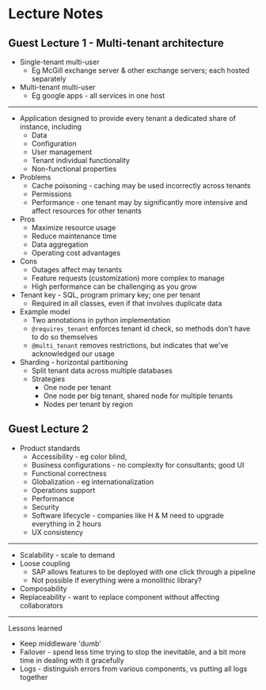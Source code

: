# Lecture Notes

## Guest Lecture 1 - Multi-tenant architecture

* Single-tenant multi-user
  * Eg McGill exchange server & other exchange servers; each hosted separately
* Multi-tenant multi-user
  * Eg google apps - all services in one host

---

* Application designed to provide every tenant a dedicated share of instance, including
  * Data
  * Configuration
  * User management
  * Tenant individual functionality
  * Non-functional properties
* Problems
  * Cache poisoning - caching may be used incorrectly across tenants
  * Permissions
  * Performance - one tenant may by significantly more intensive and affect resources for other tenants
* Pros
  * Maximize resource usage
  * Reduce maintenance time
  * Data aggregation
  * Operating cost advantages
* Cons
  * Outages affect may tenants
  * Feature requests (customization) more complex to manage
  * High performance can be challenging as you grow
* Tenant key - SQL, program primary key; one per tenant
  * Required in all classes, even if that involves duplicate data
* Example model
  * Two annotations in python implementation
  * `@requires_tenant` enforces tenant id check, so methods don't have to do so themselves
  * `@multi_tenant` removes restrictions, but indicates that we've acknowledged our usage
* Sharding - horizontal partitioning
  * Split tenant data across multiple databases
  * Strategies
    * One node per tenant
    * One node per big tenant, shared node for multiple tenants
    * Nodes per tenant by region

## Guest Lecture 2

* Product standards
  * Accessibility - eg color blind, 
  * Business configurations - no complexity for consultants; good UI
  * Functional correctness
  * Globalization - eg internationalization
  * Operations support
  * Performance
  * Security
  * Software lifecycle - companies like H & M need to upgrade everything in 2 hours
  * UX consistency

---

* Scalability - scale to demand
* Loose coupling
  * SAP allows features to be deployed with one click through a pipeline
  * Not possible if everything were a monolithic library?
* Composability
* Replaceability - want to replace component without affecting collaborators

---

Lessons learned

* Keep middleware 'dumb'
* Failover - spend less time trying to stop the inevitable, and a bit more time in dealing with it gracefully
* Logs - distinguish errors from various components, vs putting all logs together